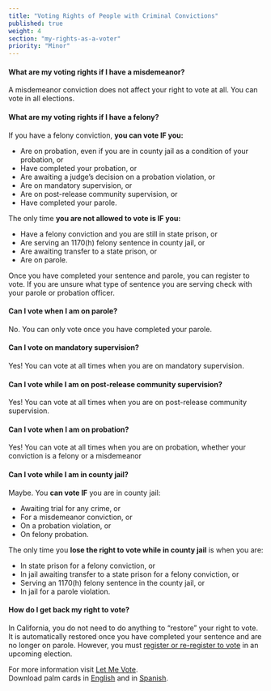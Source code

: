 ```yaml
---
title: "Voting Rights of People with Criminal Convictions"
published: true
weight: 4
section: "my-rights-as-a-voter"
priority: "Minor"
---
```

#### What are my voting rights if I have a misdemeanor?  
A misdemeanor conviction does not affect your right to vote at all. You can vote in all elections.  

#### What are my voting rights if I have a felony?  
If you have a felony conviction, **you can vote IF you:**  
- Are on probation, even if you are in county jail as a condition of your probation, or
- Have completed your probation, or
- Are awaiting a judge’s decision on a probation violation, or
- Are on mandatory supervision, or
- Are on post-release community supervision, or
- Have completed your parole.  

The only time **you are not allowed to vote is IF you:**  
- Have a felony conviction and you are still in state prison, or
- Are serving an 1170(h) felony sentence in county jail, or
- Are awaiting transfer to a state prison, or
- Are on parole.  

Once you have completed your sentence and parole, you can register to vote. 
If you are unsure what type of sentence you are serving check with your parole or probation officer.  

#### Can I vote when I am on parole?
No. You can only vote once you have completed your parole.

#### Can I vote on mandatory supervision?
Yes! You can vote at all times when you are on mandatory supervision.

#### Can I vote while I am on post-release community supervision?
Yes! You can vote at all times when you are on post-release community supervision.
 
#### Can I vote when I am on probation?
Yes! You can vote at all times when you are on probation, whether your conviction is a felony or a misdemeanor  

#### Can I vote while I am in county jail?
Maybe. You **can vote IF** you are in county jail:  
- Awaiting trial for any crime, or
- For a misdemeanor conviction, or
- On a probation violation, or
- On felony probation.  

The only time you **lose the right to vote while in county jail** is when you are:  
- In state prison for a felony conviction, or
- In jail awaiting transfer to a state prison for a felony conviction, or
- Serving an 1170(h) felony sentence in the county jail, or
- In jail for a parole violation.  

#### How do I get back my right to vote?  
In California, you do not need to do anything to “restore” your right to vote. It is automatically restored once you have completed your sentence and are no longer on parole. However, you must [register or re-register to vote](#section-register-to-vote) in an upcoming election.

For more information visit [Let Me Vote](https://www.aclu.org/let-me-vote-california).  
Download palm cards in [English](https://www.aclusandiego.org/wp-content/uploads/2015/10/2015-palm-card-english2.pdf) and in [Spanish](https://www.letmevoteca.org/docs/08.2015-SPANISH-KYR-card.pdf). 
